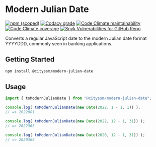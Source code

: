 # Modern Julian Date

[![npm (scoped)](https://img.shields.io/npm/v/@cityssm/modern-julian-date)](https://www.npmjs.com/package/@cityssm/modern-julian-date)
[![Codacy grade](https://img.shields.io/codacy/grade/a5309114d6e24e718063643cb5153e02)](https://app.codacy.com/gh/cityssm/modern-julian-date/dashboard)
[![Code Climate maintainability](https://img.shields.io/codeclimate/maintainability/cityssm/modern-julian-date)](https://codeclimate.com/github/cityssm/modern-julian-date)
[![Code Climate coverage](https://img.shields.io/codeclimate/coverage/cityssm/modern-julian-date)](https://codeclimate.com/github/cityssm/modern-julian-date)
[![Snyk Vulnerabilities for GitHub Repo](https://img.shields.io/snyk/vulnerabilities/github/cityssm/modern-julian-date)](https://app.snyk.io/org/cityssm/project/dd6d1fe5-d395-4577-8f37-41eeb38f534d)

Converts a regular JavaScript date to the modern Julian date format YYYYDDD,
commonly seen in banking applications.

## Getting Started

```sh
npm install @cityssm/modern-julian-date
```

## Usage

```javascript
import { toModernJulianDate } from "@cityssm/modern-julian-date";

console.log( toModernJulianDate(new Date(2022, 1 - 1, 1)) );
// => 2022001

console.log( toModernJulianDate(new Date(2022, 12 - 1, 31)) );
// => 2022365

console.log( toModernJulianDate(new Date(2020, 12 - 1, 31)) );
// => 2020366
```
